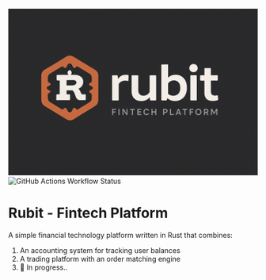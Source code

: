 ![Rubit - Fintech Platform logo](images/rubit.png)
![GitHub Actions Workflow Status](https://img.shields.io/github/actions/workflow/status/Spartan09/rubit/general.yml)


# Rubit - Fintech Platform

A simple financial technology platform written in Rust that combines:

1. An accounting system for tracking user balances
2. A trading platform with an order matching engine
3. 🚧 In progress..

